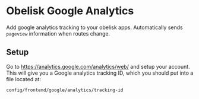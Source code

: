 # Obelisk Google Analytics

Add google analytics tracking to your obelisk apps. Automatically sends
`pageview` information when routes change.

## Setup

Go to https://analytics.google.com/analytics/web/ and setup your account. This
will give you a Google analytics tracking ID, which you should put into a file
located at:

```
config/frontend/google/analytics/tracking-id
```
